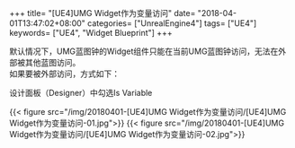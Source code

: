 +++
title= "[UE4]UMG Widget作为变量访问"
date= "2018-04-01T13:47:02+08:00"
categories= ["UnrealEngine4"]
tags= ["UE4"]
keywords= ["UE4", "Widget Blueprint"]
+++

默认情况下，UMG蓝图钟的Widget组件只能在当前UMG蓝图钟访问，无法在外部被其他蓝图访问。  
如果要被外部访问，方式如下：

设计面板（Designer）中勾选Is Variable

{{< figure src="/img/20180401-[UE4]UMG Widget作为变量访问/[UE4]UMG Widget作为变量访问-01.jpg">}}
{{< figure src="/img/20180401-[UE4]UMG Widget作为变量访问/[UE4]UMG Widget作为变量访问-02.jpg">}}
